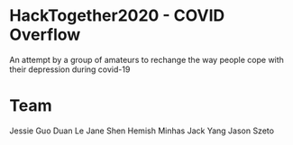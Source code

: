 # HackTogether2020 - COVID Overflow
An attempt by a group of amateurs to rechange the way people cope with their depression during covid-19


# Team
Jessie Guo
Duan Le
Jane Shen
Hemish Minhas
Jack Yang
Jason Szeto
